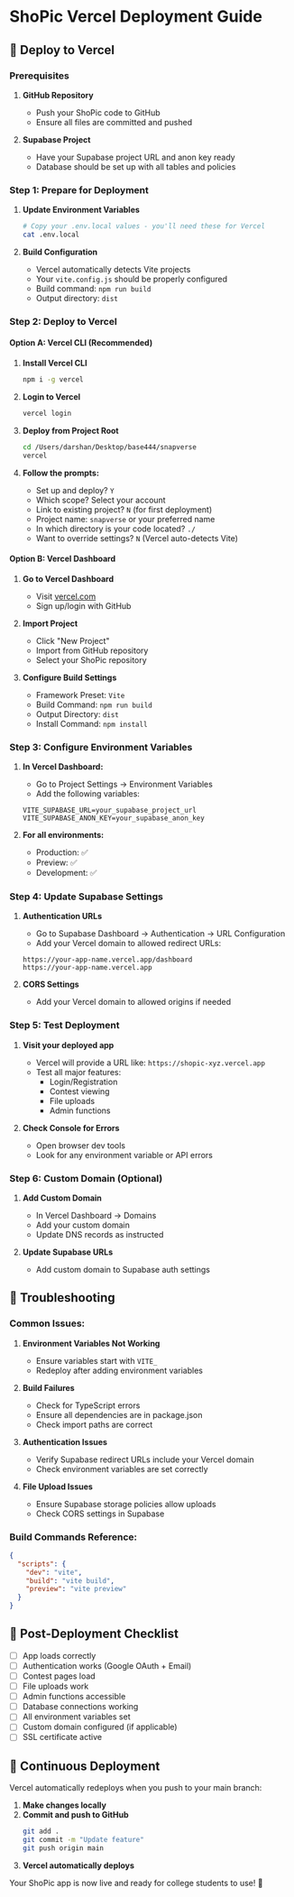 # ShoPic Vercel Deployment Guide

## 🚀 Deploy to Vercel

### Prerequisites

1. **GitHub Repository**
   - Push your ShoPic code to GitHub
   - Ensure all files are committed and pushed

2. **Supabase Project**
   - Have your Supabase project URL and anon key ready
   - Database should be set up with all tables and policies

### Step 1: Prepare for Deployment

1. **Update Environment Variables**
   ```bash
   # Copy your .env.local values - you'll need these for Vercel
   cat .env.local
   ```

2. **Build Configuration**
   - Vercel automatically detects Vite projects
   - Your `vite.config.js` should be properly configured
   - Build command: `npm run build`
   - Output directory: `dist`

### Step 2: Deploy to Vercel

#### Option A: Vercel CLI (Recommended)

1. **Install Vercel CLI**
   ```bash
   npm i -g vercel
   ```

2. **Login to Vercel**
   ```bash
   vercel login
   ```

3. **Deploy from Project Root**
   ```bash
   cd /Users/darshan/Desktop/base444/snapverse
   vercel
   ```

4. **Follow the prompts:**
   - Set up and deploy? `Y`
   - Which scope? Select your account
   - Link to existing project? `N` (for first deployment)
   - Project name: `snapverse` or your preferred name
   - In which directory is your code located? `./`
   - Want to override settings? `N` (Vercel auto-detects Vite)

#### Option B: Vercel Dashboard

1. **Go to Vercel Dashboard**
   - Visit [vercel.com](https://vercel.com)
   - Sign up/login with GitHub

2. **Import Project**
   - Click "New Project"
   - Import from GitHub repository
   - Select your ShoPic repository

3. **Configure Build Settings**
   - Framework Preset: `Vite`
   - Build Command: `npm run build`
   - Output Directory: `dist`
   - Install Command: `npm install`

### Step 3: Configure Environment Variables

1. **In Vercel Dashboard:**
   - Go to Project Settings → Environment Variables
   - Add the following variables:

   ```
   VITE_SUPABASE_URL=your_supabase_project_url
   VITE_SUPABASE_ANON_KEY=your_supabase_anon_key
   ```

2. **For all environments:**
   - Production: ✅
   - Preview: ✅  
   - Development: ✅

### Step 4: Update Supabase Settings

1. **Authentication URLs**
   - Go to Supabase Dashboard → Authentication → URL Configuration
   - Add your Vercel domain to allowed redirect URLs:
   ```
   https://your-app-name.vercel.app/dashboard
   https://your-app-name.vercel.app
   ```

2. **CORS Settings**
   - Add your Vercel domain to allowed origins if needed

### Step 5: Test Deployment

1. **Visit your deployed app**
   - Vercel will provide a URL like: `https://shopic-xyz.vercel.app`
   - Test all major features:
     - Login/Registration
     - Contest viewing
     - File uploads
     - Admin functions

2. **Check Console for Errors**
   - Open browser dev tools
   - Look for any environment variable or API errors

### Step 6: Custom Domain (Optional)

1. **Add Custom Domain**
   - In Vercel Dashboard → Domains
   - Add your custom domain
   - Update DNS records as instructed

2. **Update Supabase URLs**
   - Add custom domain to Supabase auth settings

## 🔧 Troubleshooting

### Common Issues:

1. **Environment Variables Not Working**
   - Ensure variables start with `VITE_`
   - Redeploy after adding environment variables

2. **Build Failures**
   - Check for TypeScript errors
   - Ensure all dependencies are in package.json
   - Check import paths are correct

3. **Authentication Issues**
   - Verify Supabase redirect URLs include your Vercel domain
   - Check environment variables are set correctly

4. **File Upload Issues**
   - Ensure Supabase storage policies allow uploads
   - Check CORS settings in Supabase

### Build Commands Reference:

```json
{
  "scripts": {
    "dev": "vite",
    "build": "vite build",
    "preview": "vite preview"
  }
}
```

## 📱 Post-Deployment Checklist

- [ ] App loads correctly
- [ ] Authentication works (Google OAuth + Email)
- [ ] Contest pages load
- [ ] File uploads work
- [ ] Admin functions accessible
- [ ] Database connections working
- [ ] All environment variables set
- [ ] Custom domain configured (if applicable)
- [ ] SSL certificate active

## 🔄 Continuous Deployment

Vercel automatically redeploys when you push to your main branch:

1. **Make changes locally**
2. **Commit and push to GitHub**
   ```bash
   git add .
   git commit -m "Update feature"
   git push origin main
   ```
3. **Vercel automatically deploys**

Your ShoPic app is now live and ready for college students to use! 🎉

